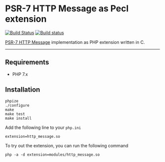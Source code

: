 # PSR-7 HTTP Message as Pecl extension

[![Build Status](https://travis-ci.org/jasny/http_message-php-ext.svg?branch=master)](https://travis-ci.org/jasny/http_message-php-ext)
[![Build status](https://ci.appveyor.com/api/projects/status/7rof1vr8mv4kam17/branch/master?svg=true)](https://ci.appveyor.com/project/jasny/http_message-php-ext/branch/master)

[PSR-7 HTTP Message](https://www.php-fig.org/psr/psr-7/) implementation as PHP extension written in C.

---

## Requirements

* PHP 7.x

## Installation

    phpize
    ./configure
    make
    make test
    make install

Add the following line to your `php.ini`

    extension=http_message.so

To try out the extension, you can run the following command

    php -a -d extension=modules/http_message.so

